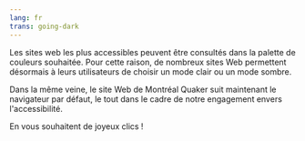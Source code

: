 ```yaml
---
lang: fr
trans: going-dark
---
```

Les sites web les plus accessibles peuvent être consultés dans la palette de couleurs souhaitée. Pour cette raison, de nombreux sites Web permettent désormais à leurs utilisateurs de choisir un mode clair ou un mode sombre.

Dans la même veine, le site Web de Montréal Quaker suit maintenant le navigateur par défaut, le tout dans le cadre de notre engagement envers l'accessibilité.

En vous souhaitent de joyeux clics !
